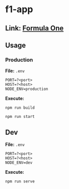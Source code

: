 # f1-app
## Link: [Formula One](https://forumula-one.herokuapp.com/home)

## Usage
### Production
**File:** `.env`

    PORT=?<port>
    HOST=?<host>
    NODE_ENV=production

**Execute:**

`npm run build`

`npm run start`

## Dev
**File:** `.env`

    PORT=?<port>
    HOST=?<host>
    NODE_ENV=dev

**Execute:**

`npm run serve`
